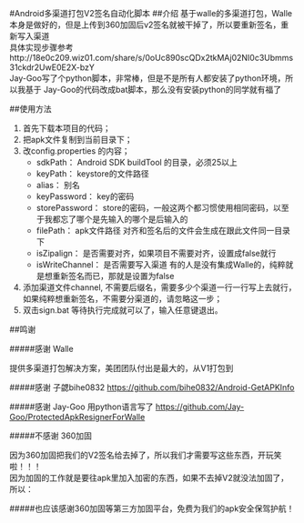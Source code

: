 #Android多渠道打包V2签名自动化脚本 
##介绍
基于walle的多渠道打包，Walle本身是做好的，但是上传到360加固后v2签名就被干掉了，所以要重新签名，重新写入渠道  
具体实现步骤参考http://18e0c209.wiz01.com/share/s/0oUc890scQDx2tkMAj02NI0c3Ubmms31ckdr2UwE0E2X-bzY  
Jay-Goo写了个python脚本，非常棒，但是不是所有人都安装了python环境，所以我基于 Jay-Goo的代码改成bat脚本，那么没有安装python的同学就有福了

##使用方法
1. 首先下载本项目的代码；
2. 把apk文件复制到当前目录下；
3. 改config.properties 的内容；
    * sdkPath： Android SDK buildTool 的目录，必须25以上  
    * keyPath： keystore的文件路径  
    * alias： 别名
    * keyPassword： key的密码
    * storePassword： store的密码，一般这两个都习惯使用相同密码，以至于我都忘了哪个是先输入的哪个是后输入的  
    * filePath： apk文件路径 对齐和签名后的文件会生成在跟此文件同一目录下
    * isZipalign： 是否需要对齐，如果项目不需要对齐，设置成false就行
    * isWriteChannel： 是否需要写入渠道 有的人是没有集成Walle的，纯粹就是想重新签名而已，那就是设置为false
4. 添加渠道文件channel, 不需要后缀名，需要多少个渠道一行一行写上去就行，如果纯粹想重新签名，不需要分渠道的，请忽略这一步；
5. 双击sign.bat 等待执行完成就可以了，输入任意键退出。

##鸣谢  

#####感谢 Walle  
 
提供多渠道打包解决方案，美团团队付出是最大的，从V1打包到  

#####感谢 子勰bihe0832  https://github.com/bihe0832/Android-GetAPKInfo  

#####感谢 Jay-Goo 用python语言写了 https://github.com/Jay-Goo/ProtectedApkResignerForWalle  


#####不感谢 360加固  

因为360加固把我们的V2签名给去掉了，所以我们才需要写这些东西，开玩笑啦！！！  
因为加固的工作就是要往apk里加入加密的东西，如果不去掉V2就没法加固了，所以：  

#####也应该感谢360加固等第三方加固平台，免费为我们的apk安全保驾护航！

